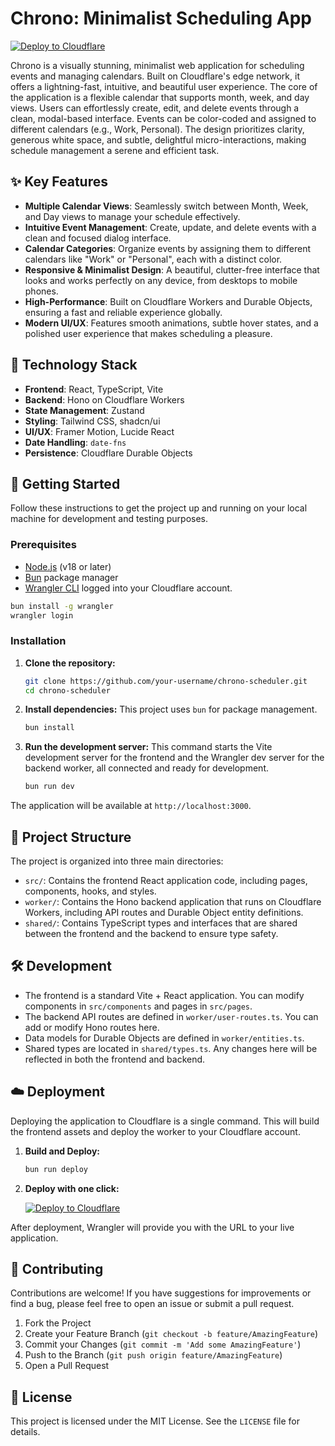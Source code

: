# Chrono: Minimalist Scheduling App

[![Deploy to Cloudflare](https://deploy.workers.cloudflare.com/button)](https://deploy.workers.cloudflare.com/?url=https://github.com/creativesoftwaregun/scheduling-using-javascript)

Chrono is a visually stunning, minimalist web application for scheduling events and managing calendars. Built on Cloudflare's edge network, it offers a lightning-fast, intuitive, and beautiful user experience. The core of the application is a flexible calendar that supports month, week, and day views. Users can effortlessly create, edit, and delete events through a clean, modal-based interface. Events can be color-coded and assigned to different calendars (e.g., Work, Personal). The design prioritizes clarity, generous white space, and subtle, delightful micro-interactions, making schedule management a serene and efficient task.

## ✨ Key Features

-   **Multiple Calendar Views**: Seamlessly switch between Month, Week, and Day views to manage your schedule effectively.
-   **Intuitive Event Management**: Create, update, and delete events with a clean and focused dialog interface.
-   **Calendar Categories**: Organize events by assigning them to different calendars like "Work" or "Personal", each with a distinct color.
-   **Responsive & Minimalist Design**: A beautiful, clutter-free interface that looks and works perfectly on any device, from desktops to mobile phones.
-   **High-Performance**: Built on Cloudflare Workers and Durable Objects, ensuring a fast and reliable experience globally.
-   **Modern UI/UX**: Features smooth animations, subtle hover states, and a polished user experience that makes scheduling a pleasure.

## 🚀 Technology Stack

-   **Frontend**: React, TypeScript, Vite
-   **Backend**: Hono on Cloudflare Workers
-   **State Management**: Zustand
-   **Styling**: Tailwind CSS, shadcn/ui
-   **UI/UX**: Framer Motion, Lucide React
-   **Date Handling**: `date-fns`
-   **Persistence**: Cloudflare Durable Objects

## 🏁 Getting Started

Follow these instructions to get the project up and running on your local machine for development and testing purposes.

### Prerequisites

-   [Node.js](https://nodejs.org/) (v18 or later)
-   [Bun](https://bun.sh/) package manager
-   [Wrangler CLI](https://developers.cloudflare.com/workers/wrangler/install-and-update/) logged into your Cloudflare account.

```bash
bun install -g wrangler
wrangler login
```

### Installation

1.  **Clone the repository:**
    ```bash
    git clone https://github.com/your-username/chrono-scheduler.git
    cd chrono-scheduler
    ```

2.  **Install dependencies:**
    This project uses `bun` for package management.
    ```bash
    bun install
    ```

3.  **Run the development server:**
    This command starts the Vite development server for the frontend and the Wrangler dev server for the backend worker, all connected and ready for development.
    ```bash
    bun run dev
    ```

The application will be available at `http://localhost:3000`.

## 📂 Project Structure

The project is organized into three main directories:

-   `src/`: Contains the frontend React application code, including pages, components, hooks, and styles.
-   `worker/`: Contains the Hono backend application that runs on Cloudflare Workers, including API routes and Durable Object entity definitions.
-   `shared/`: Contains TypeScript types and interfaces that are shared between the frontend and the backend to ensure type safety.

## 🛠️ Development

-   The frontend is a standard Vite + React application. You can modify components in `src/components` and pages in `src/pages`.
-   The backend API routes are defined in `worker/user-routes.ts`. You can add or modify Hono routes here.
-   Data models for Durable Objects are defined in `worker/entities.ts`.
-   Shared types are located in `shared/types.ts`. Any changes here will be reflected in both the frontend and backend.

## ☁️ Deployment

Deploying the application to Cloudflare is a single command. This will build the frontend assets and deploy the worker to your Cloudflare account.

1.  **Build and Deploy:**
    ```bash
    bun run deploy
    ```

2.  **Deploy with one click:**

    [![Deploy to Cloudflare](https://deploy.workers.cloudflare.com/button)](https://deploy.workers.cloudflare.com/?url=https://github.com/creativesoftwaregun/scheduling-using-javascript)

After deployment, Wrangler will provide you with the URL to your live application.

## 🤝 Contributing

Contributions are welcome! If you have suggestions for improvements or find a bug, please feel free to open an issue or submit a pull request.

1.  Fork the Project
2.  Create your Feature Branch (`git checkout -b feature/AmazingFeature`)
3.  Commit your Changes (`git commit -m 'Add some AmazingFeature'`)
4.  Push to the Branch (`git push origin feature/AmazingFeature`)
5.  Open a Pull Request

## 📄 License

This project is licensed under the MIT License. See the `LICENSE` file for details.